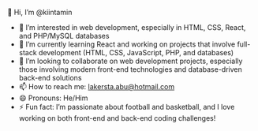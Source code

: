 👋 Hi, I’m @kiintamin  
- 👀 I’m interested in web development, especially in HTML, CSS, React, and PHP/MySQL databases  
- 🌱 I’m currently learning React and working on projects that involve full-stack development (HTML, CSS, JavaScript, PHP, and databases)  
- 💞️ I’m looking to collaborate on web development projects, especially those involving modern front-end technologies and database-driven back-end solutions  
- 📫 How to reach me: lakersta.abu@hotmail.com  
- 😄 Pronouns: He/Him  
- ⚡ Fun fact: I’m passionate about football and basketball, and I love working on both front-end and back-end coding challenges!


<!---
kiintamin/kiintamin is a ✨ special ✨ repository because its `README.md` (this file) appears on your GitHub profile.
You can click the Preview link to take a look at your changes.
--->

